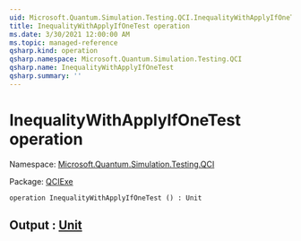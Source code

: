 ```yaml
---
uid: Microsoft.Quantum.Simulation.Testing.QCI.InequalityWithApplyIfOneTest
title: InequalityWithApplyIfOneTest operation
ms.date: 3/30/2021 12:00:00 AM
ms.topic: managed-reference
qsharp.kind: operation
qsharp.namespace: Microsoft.Quantum.Simulation.Testing.QCI
qsharp.name: InequalityWithApplyIfOneTest
qsharp.summary: ''
---
```


# InequalityWithApplyIfOneTest operation

Namespace: [Microsoft.Quantum.Simulation.Testing.QCI](xref:Microsoft.Quantum.Simulation.Testing.QCI)

Package: [QCIExe](https://nuget.org/packages/QCIExe)




```qsharp
operation InequalityWithApplyIfOneTest () : Unit
```


## Output : [Unit](xref:microsoft.quantum.lang-ref.unit)

